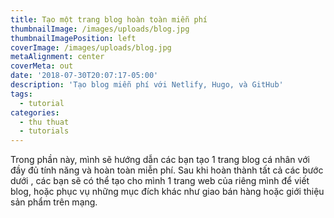 ```yaml
---
title: Tạo một trang blog hoàn toàn miễn phí
thumbnailImage: /images/uploads/blog.jpg
thumbnailImagePosition: left
coverImage: /images/uploads/blog.jpg
metaAlignment: center
coverMeta: out
date: '2018-07-30T20:07:17-05:00'
description: 'Tạo blog miễn phí với Netlify, Hugo, và GitHub'
tags:
  - tutorial
categories:
  - thu thuat
  - tutorials
---
```

Trong phần này, mình sẽ hướng dẫn các bạn tạo 1 trang blog cá nhân với đầy đủ tính năng và hoàn toàn miễn phí. Sau khi hoàn thành tất cả các bước dưới , các bạn sẽ có thể tạo cho mình 1 trang web của riêng mình để viết blog, hoặc phục vụ những mục đích khác như giao bán hàng hoặc giới thiệu sản phẩm trên mạng.
